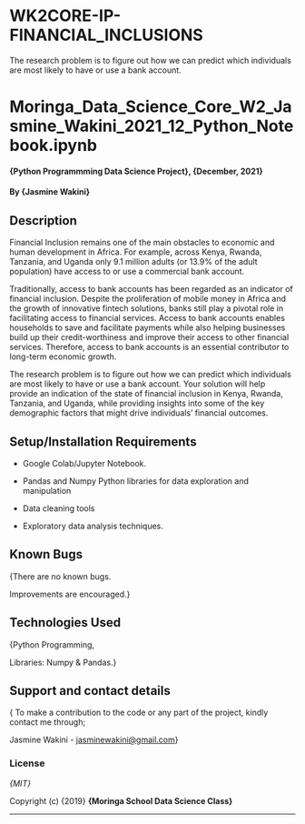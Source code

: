 # WK2CORE-IP-FINANCIAL_INCLUSIONS

The research problem is to figure out how we can predict which individuals are most likely to have or use a bank account. 

# Moringa_Data_Science_Core_W2_Jasmine_Wakini_2021_12_Python_Notebook.ipynb

#### {Python Programmming Data Science Project}, {December, 2021}
#### By **{Jasmine Wakini}**
## Description
Financial Inclusion remains one of the main obstacles to economic and human development in Africa. For example, across Kenya, Rwanda, Tanzania, and Uganda only 9.1 million adults (or 13.9% of the adult population) have access to or use a commercial bank account.

Traditionally, access to bank accounts has been regarded as an indicator of financial inclusion. Despite the proliferation of mobile money in Africa and the growth of innovative fintech solutions, banks still play a pivotal role in facilitating access to financial services. Access to bank accounts enables households to save and facilitate payments while also helping businesses build up their credit-worthiness and improve their access to other financial services. Therefore, access to bank accounts is an essential contributor to long-term economic growth.

The research problem is to figure out how we can predict which individuals are most likely to have or use a bank account. Your solution will help provide an indication of the state of financial inclusion in Kenya, Rwanda, Tanzania, and Uganda, while providing insights into some of the key demographic factors that might drive individuals’ financial outcomes.

## Setup/Installation Requirements

* Google Colab/Jupyter Notebook.

* Pandas and Numpy Python libraries for data exploration and manipulation

* Data cleaning tools

* Exploratory data analysis techniques.

## Known Bugs
{There are no known bugs.

Improvements are encouraged.}

## Technologies Used

{Python Programming, 

Libraries: Numpy & Pandas.}

## Support and contact details

{ To make a contribution to the code or any part of the project, kindly contact me through; 

Jasmine Wakini - jasminewakini@gmail.com}

### License

*{MIT}*

Copyright (c) {2019} **{Moringa School Data Science Class}**
  ****
